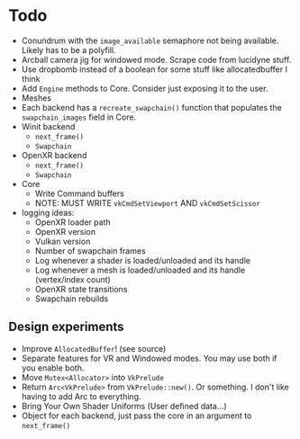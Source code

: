 # Todo
* Conundrum with the `image_available` semaphore not being available. Likely has to be a polyfill.
* Arcball camera jig for windowed mode. Scrape code from lucidyne stuff.
* Use dropbomb instead of a boolean for some stuff like allocatedbuffer I think
* Add `Engine` methods to Core. Consider just exposing it to the user.
* Meshes
* Each backend has a `recreate_swapchain()` function that populates the `swapchain_images` field in Core.
* Winit backend
    * `next_frame()`
    * `Swapchain`
* OpenXR backend
    * `next_frame()`
    * `Swapchain`
* Core
    * Write Command buffers
    * NOTE: MUST WRITE `vkCmdSetViewport` AND `vkCmdSetScissor`
* logging ideas:
    * OpenXR loader path  
    * OpenXR version
    * Vulkan version
    * Number of swapchain frames
    * Log whenever a shader is loaded/unloaded and its handle
    * Log whenever a mesh is loaded/unloaded and its handle (vertex/index count)
    * OpenXR state transitions
    * Swapchain rebuilds

## Design experiments
* Improve `AllocatedBuffer`! (see source)
* Separate features for VR and Windowed modes. You may use both if you enable both.
* Move `Mutex<Allocator>` into `VkPrelude`
* Return `Arc<VkPrelude>` from `VkPrelude::new()`. Or something. I don't like having to add Arc to everything.
* Bring Your Own Shader Uniforms (User defined data...)
* Object for each backend, just pass the core in an argument to `next_frame()`
